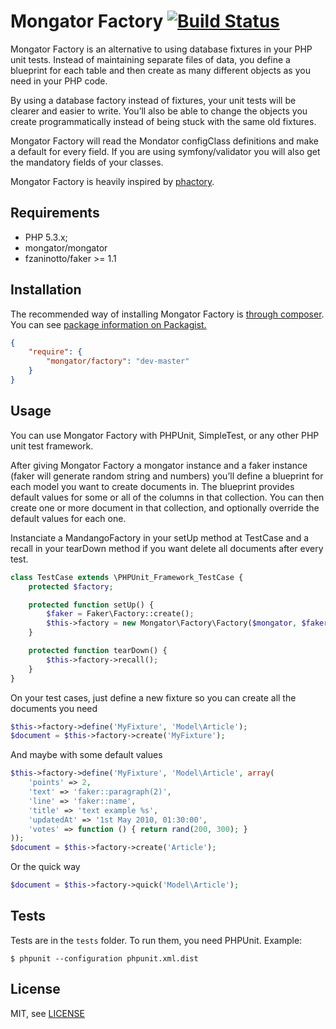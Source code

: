Mongator Factory [![Build Status](https://travis-ci.org/mongator/factory.png?branch=master)](https://travis-ci.org/mongator/factory)
==============================

Mongator Factory is an alternative to using database fixtures in your PHP unit tests. Instead of maintaining separate files of data, you define a blueprint for each table and then create as many different objects as you need in your PHP code.

By using a database factory instead of fixtures, your unit tests will be clearer and easier to write. You’ll also be able to change the objects you create programmatically instead of being stuck with the same old fixtures. 

Mongator Factory will read the Mondator configClass definitions and make a default for every field. If you are using symfony/validator you will also get the mandatory fields of your classes.

Mongator Factory is heavily inspired by [phactory](http://phactory.org/).


Requirements
------------

* PHP 5.3.x;
* mongator/mongator
* fzaninotto/faker >= 1.1


Installation
------------

The recommended way of installing Mongator Factory is [through composer](http://getcomposer.org).
You can see [package information on Packagist.](https://packagist.org/packages/mongator/factory)

```JSON
{
    "require": {
        "mongator/factory": "dev-master"
    }
}
```


Usage
--------

You can use Mongator Factory with PHPUnit, SimpleTest, or any other PHP unit test framework.

After giving Mongator Factory a mongator instance and a faker instance (faker will generate random string and numbers) you’ll define a blueprint for each model you want to create documents in. The blueprint provides default values for some or all of the columns in that collection. You can then create one or more document in that collection, and optionally override the default values for each one.

Instanciate a MandangoFactory in your setUp method at TestCase and a recall in your tearDown method if you want delete all documents after every test.

```php
class TestCase extends \PHPUnit_Framework_TestCase {
    protected $factory;

    protected function setUp() {
        $faker = Faker\Factory::create();
        $this->factory = new Mongator\Factory\Factory($mongator, $faker);
    }

    protected function tearDown() {
        $this->factory->recall();
    }
}
```

On your test cases, just define a new fixture so you can create all the documents you need

```php
$this->factory->define('MyFixture', 'Model\Article');
$document = $this->factory->create('MyFixture');
```

And maybe with some default values

```php
$this->factory->define('MyFixture', 'Model\Article', array(
    'points' => 2,
    'text' => 'faker::paragraph(2)',
    'line' => 'faker::name',
    'title' => 'text example %s',
    'updatedAt' => '1st May 2010, 01:30:00',
    'votes' => function () { return rand(200, 300); }
));
$document = $this->factory->create('Article');
```

Or the quick way
```php
$document = $this->factory->quick('Model\Article');
```

Tests
-----

Tests are in the `tests` folder.
To run them, you need PHPUnit.
Example:

    $ phpunit --configuration phpunit.xml.dist


License
-------

MIT, see [LICENSE](LICENSE)

